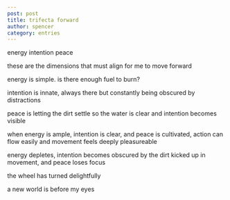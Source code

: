 ```yaml
---
post: post
title: trifecta forward
author: spencer
category: entries
---
```


energy
intention
peace

these are the dimensions that must align for me to move forward

energy is simple. is there enough fuel to burn?

intention is innate, always there but constantly being obscured by distractions

peace is letting the dirt settle so the water is clear and intention becomes visible

when energy is ample, intention is clear, and peace is cultivated, action can flow easily and movement feels deeply pleasureable

energy depletes, intention becomes obscured by the dirt kicked up in movement, and peace loses focus

the wheel has turned delightfully

a new world is before my eyes